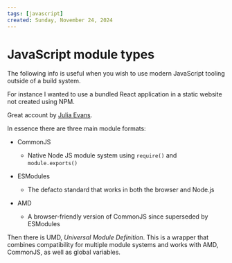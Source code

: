 ```yaml
---
tags: [javascript]
created: Sunday, November 24, 2024
---
```


# JavaScript module types

The following info is useful when you wish to use modern JavaScript tooling
outside of a build system.

For instance I wanted to use a bundled React application in a static website not
created using NPM.

Great account by
[Julia Evans](https://jvns.ca/blog/2024/11/18/how-to-import-a-javascript-library/).

In essence there are three main module formats:

- CommonJS

  - Native Node JS module system using `require()` and `module.exports()`

- ESModules

  - The defacto standard that works in both the browser and Node.js

- AMD

  - A browser-friendly version of CommonJS since superseded by ESModules

Then there is UMD, _Universal Module Definition_. This is a wrapper that
combines compatibility for multiple module systems and works with AMD, CommonJS,
as well as global variables.
